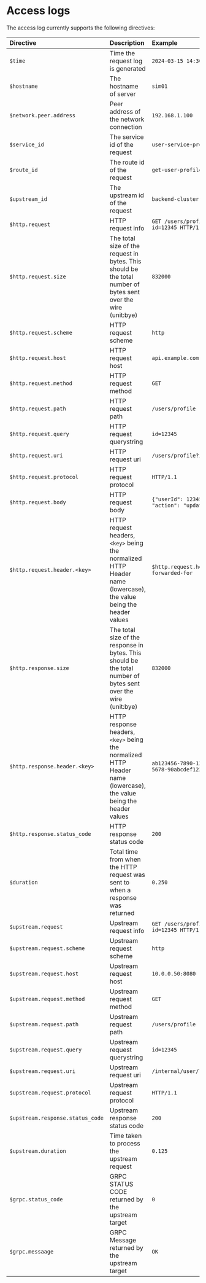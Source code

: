 # Access logs

The access log currently supports the following directives:

| Directive                        | Description                                                                                                         | Example                                 |
| :------------------------------- | :------------------------------------------------------------------------------------------------------------------ | :-------------------------------------- |
| `$time`                          | Time the request log is generated                                                                                   | `2024-03-15 14:30:21`                   |
| `$hostname`                      | The hostname of server                                                                                              | `sim01`                                 |
| `$network.peer.address`          | Peer address of the network connection                                                                              | `192.168.1.100`                         |
| `$service_id`                    | The service id of the request                                                                                       | `user-service-prod`                     |
| `$route_id`                      | The route id of the request                                                                                         | `get-user-profile`                      |
| `$upstream_id`                   | The upstream id of the request                                                                                      | `backend-cluster-01`                    |
| `$http.request`                  | HTTP request info                                                                                                   | `GET /users/profile?id=12345 HTTP/1.1`  |
| `$http.request.size`             | The total size of the request in bytes. This should be the total number of bytes sent over the wire (unit:bye)      | `832000`                                |
| `$http.request.scheme`           | HTTP request scheme                                                                                                 | `http`                                  |
| `$http.request.host`             | HTTP request host                                                                                                   | `api.example.com`                       |
| `$http.request.method`           | HTTP request method                                                                                                 | `GET`                                   |
| `$http.request.path`             | HTTP request path                                                                                                   | `/users/profile`                        |
| `$http.request.query`            | HTTP request querystring                                                                                            | `id=12345`                              |
| `$http.request.uri`              | HTTP request uri                                                                                                    | `/users/profile?id=12345`               |
| `$http.request.protocol`         | HTTP request protocol                                                                                               | `HTTP/1.1`                              |
| `$http.request.body`             | HTTP request body                                                                                                   | `{"userId": 12345, "action": "update"}` |
| `$http.request.header.<key>`     | HTTP request headers, `<key>` being the normalized HTTP Header name (lowercase), the value being the header values  | `$http.request.header.x-forwarded-for`  |
| `$http.response.size`            | The total size of the response in bytes. This should be the total number of bytes sent over the wire (unit:bye)     | `832000`                                |
| `$http.response.header.<key>`    | HTTP response headers, `<key>` being the normalized HTTP Header name (lowercase), the value being the header values | `ab123456-7890-1234-5678-90abcdef1234`  |
| `$http.response.status_code`     | HTTP response status code                                                                                           | `200`                                   |
| `$duration`                      | Total time from when the HTTP request was sent to when a response was returned                                      | `0.250`                                 |
| `$upstream.request`              | Upstream request info                                                                                               | `GET /users/profile?id=12345 HTTP/1.1`  |
| `$upstream.request.scheme`       | Upstream request scheme                                                                                             | `http`                                  |
| `$upstream.request.host`         | Upstream request host                                                                                               | `10.0.0.50:8080`                        |
| `$upstream.request.method`       | Upstream request method                                                                                             | `GET`                                   |
| `$upstream.request.path`         | Upstream request path                                                                                               | `/users/profile`                        |
| `$upstream.request.query`        | Upstream request querystring                                                                                        | `id=12345`                              |
| `$upstream.request.uri`          | Upstream request uri                                                                                                | `/internal/user/12345`                  |
| `$upstream.request.protocol`     | Upstream request protocol                                                                                           | `HTTP/1.1`                              |
| `$upstream.response.status_code` | Upstream response status code                                                                                       | `200`                                   |
| `$upstream.duration`             | Time taken to process the upstream request                                                                          | `0.125`                                 |
| `$grpc.status_code`              | GRPC STATUS CODE returned by the upstream target                                                                    | `0`                                     |
| `$grpc.messaage`                 | GRPC Message returned by the upstream target                                                                        | `OK`                                    |